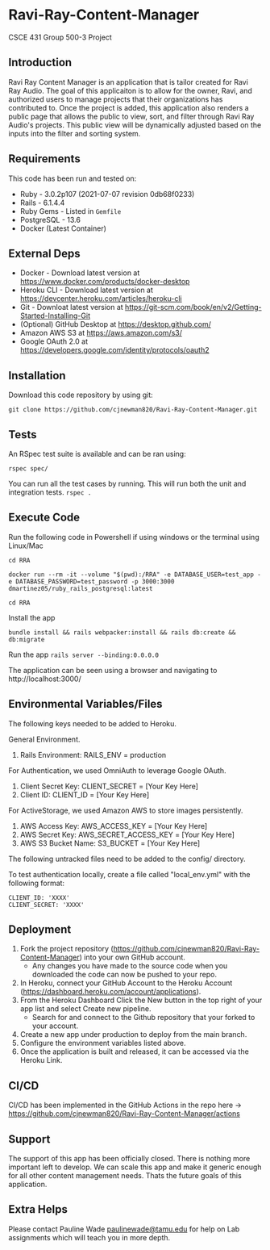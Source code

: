 # Ravi-Ray-Content-Manager
CSCE 431 Group 500-3 Project

## Introduction

Ravi Ray Content Manager is an application that is tailor created for Ravi Ray Audio. The goal of this applicaiton is to allow for the owner, Ravi, and authorized users to manage projects that their organizations has contributed to. Once the project is added, this application also renders a public page that allows the public to view, sort, and filter through Ravi Ray Audio's projects. This public view will be dynamically adjusted based on the inputs into the filter and sorting system.

## Requirements

This code has been run and tested on:

- Ruby - 3.0.2p107 (2021-07-07 revision 0db68f0233)
- Rails - 6.1.4.4
- Ruby Gems - Listed in `Gemfile`
- PostgreSQL - 13.6
- Docker (Latest Container)


## External Deps

- Docker - Download latest version at https://www.docker.com/products/docker-desktop
- Heroku CLI - Download latest version at https://devcenter.heroku.com/articles/heroku-cli
- Git - Downloat latest version at https://git-scm.com/book/en/v2/Getting-Started-Installing-Git
- (Optional) GitHub Desktop at https://desktop.github.com/
- Amazon AWS S3 at https://aws.amazon.com/s3/
- Google OAuth 2.0 at https://developers.google.com/identity/protocols/oauth2

## Installation

Download this code repository by using git:

`git clone https://github.com/cjnewman820/Ravi-Ray-Content-Manager.git`

## Tests

An RSpec test suite is available and can be ran using:

`rspec spec/`

You can run all the test cases by running. This will run both the unit and integration tests.
`rspec .`

## Execute Code

Run the following code in Powershell if using windows or the terminal using Linux/Mac

`cd RRA`

`docker run --rm -it --volume "$(pwd):/RRA" -e DATABASE_USER=test_app -e DATABASE_PASSWORD=test_password -p 3000:3000 dmartinez05/ruby_rails_postgresql:latest`

`cd RRA`

Install the app

`bundle install && rails webpacker:install && rails db:create && db:migrate`


Run the app
`rails server --binding:0.0.0.0`


The application can be seen using a browser and navigating to http://localhost:3000/


## Environmental Variables/Files

The following keys needed to be added to Heroku.

General Environment.
1. Rails Environment: RAILS_ENV = production

For Authentication, we used OmniAuth to leverage Google OAuth. 
1. Client Secret Key: CLIENT_SECRET = [Your Key Here]
2. Client ID: CLIENT_ID = [Your Key Here]

For ActiveStorage, we used Amazon AWS to store images persistently.
1. AWS Access Key: AWS_ACCESS_KEY = [Your Key Here]
2. AWS Secret Key: AWS_SECRET_ACCESS_KEY = [Your Key Here]
3. AWS S3 Bucket Name: S3_BUCKET = [Your Key Here]

The following untracked files need to be added to the config/ directory.

To test authentication locally, create a file called "local_env.yml" with the following format:
```
CLIENT_ID: 'XXXX'
CLIENT_SECRET: 'XXXX'
```

## Deployment

1. Fork the project repository (https://github.com/cjnewman820/Ravi-Ray-Content-Manager) into your own GitHub account.
   - Any changes you have made to the source code when you downloaded the code can now be pushed to your repo.
3. In Heroku, connect your GitHub Account to the Heroku Account (https://dashboard.heroku.com/account/applications).
4. From the Heroku Dashboard Click the New button in the top right of your app list and select Create new pipeline.
   - Search for and connect to the Github repository that your forked to your account.
5. Create a new app under production to deploy from the main branch.
6. Configure the environment variables listed above.
7. Once the application is built and released, it can be accessed via the Heroku Link.

## CI/CD

CI/CD has been implemented in the GitHub Actions in the repo here -> https://github.com/cjnewman820/Ravi-Ray-Content-Manager/actions

## Support

The support of this app has been officially closed. There is nothing more important left to develop. We can scale this app and make it generic enough for all other content management needs. Thats the future goals of this application.

## Extra Helps

Please contact Pauline Wade paulinewade@tamu.edu for help on Lab assignments which will teach you in more depth.
